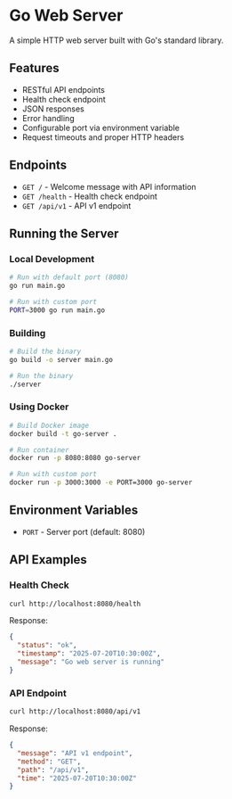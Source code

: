 # Go Web Server

A simple HTTP web server built with Go's standard library.

## Features

- RESTful API endpoints
- Health check endpoint
- JSON responses
- Error handling
- Configurable port via environment variable
- Request timeouts and proper HTTP headers

## Endpoints

- `GET /` - Welcome message with API information
- `GET /health` - Health check endpoint
- `GET /api/v1` - API v1 endpoint

## Running the Server

### Local Development

```bash
# Run with default port (8080)
go run main.go

# Run with custom port
PORT=3000 go run main.go
```

### Building

```bash
# Build the binary
go build -o server main.go

# Run the binary
./server
```

### Using Docker

```bash
# Build Docker image
docker build -t go-server .

# Run container
docker run -p 8080:8080 go-server

# Run with custom port
docker run -p 3000:3000 -e PORT=3000 go-server
```

## Environment Variables

- `PORT` - Server port (default: 8080)

## API Examples

### Health Check
```bash
curl http://localhost:8080/health
```

Response:
```json
{
  "status": "ok",
  "timestamp": "2025-07-20T10:30:00Z",
  "message": "Go web server is running"
}
```

### API Endpoint
```bash
curl http://localhost:8080/api/v1
```

Response:
```json
{
  "message": "API v1 endpoint",
  "method": "GET",
  "path": "/api/v1",
  "time": "2025-07-20T10:30:00Z"
}
```
